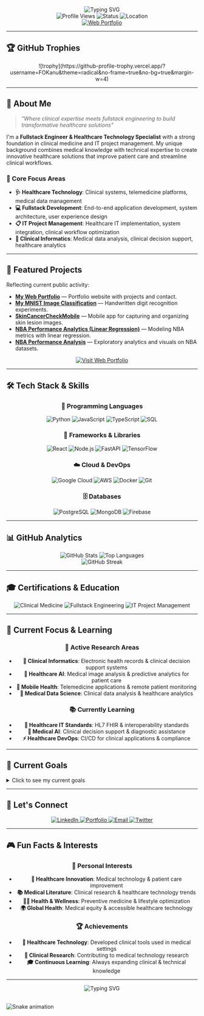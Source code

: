 <div align="center">
  <img src="https://readme-typing-svg.herokuapp.com?font=Fira+Code&weight=500&size=28&pause=1000&color=00D4FF&center=true&vCenter=true&width=750&lines=Hi+there%2C+I'm+Francis+I.K.%F0%9F%91%8B;Clinical+Medicine+%2B+Fullstack+Engineering;Building+healthcare+technology+solutions" alt="Typing SVG" />
</div>

<div align="center">
  <img src="https://komarev.com/ghpvc/?username=FOKanu&style=flat-square&color=blue" alt="Profile Views" />
  <img src="https://img.shields.io/badge/Status-Available%20for%20Opportunities-brightgreen" alt="Status" />
  <img src="https://img.shields.io/badge/Location-Global%20%7C%20Remote-blue" alt="Location" />
</div>

<div align="center">
  <a href="https://francis-kanu-innovate.lovable.app/" target="_blank">
    <img src="https://img.shields.io/badge/Web%20Portfolio-Visit%20Site-000000?style=for-the-badge&logo=vercel&logoColor=white" alt="Web Portfolio" />
  </a>
</div>

---

## 🏆 GitHub Trophies

<div align="center">
  ![trophy](https://github-profile-trophy.vercel.app/?username=FOKanu&theme=radical&no-frame=true&no-bg=true&margin-w=4)
</div>

---

## 🎯 About Me

> *"Where clinical expertise meets fullstack engineering to build transformative healthcare solutions"*

I'm a **Fullstack Engineer & Healthcare Technology Specialist** with a strong foundation in clinical medicine and IT project management. My unique background combines medical knowledge with technical expertise to create innovative healthcare solutions that improve patient care and streamline clinical workflows.

### 🧬 Core Focus Areas
- **🩺 Healthcare Technology**: Clinical systems, telemedicine platforms, medical data management
- **💻 Fullstack Development**: End-to-end application development, system architecture, user experience design
- **📋 IT Project Management**: Healthcare IT implementation, system integration, clinical workflow optimization
- **🔬 Clinical Informatics**: Medical data analysis, clinical decision support, healthcare analytics

---

## 🚀 Featured Projects

Reflecting current public activity:

- <a href="https://github.com/FOKanu/My-Web-Portfolio-" target="_blank"><strong>My Web Portfolio</strong></a> — Portfolio website with projects and contact.
- <a href="https://github.com/FOKanu/My_MNIST_Image_Classification" target="_blank"><strong>My MNIST Image Classification</strong></a> — Handwritten digit recognition experiments.
- <a href="https://github.com/FOKanu/SkinCancerCheckMobile" target="_blank"><strong>SkinCancerCheckMobile</strong></a> — Mobile app for capturing and organizing skin lesion images.
- <a href="https://github.com/FOKanu/NBA-Performance-Analytics-with-Linear-Regression" target="_blank"><strong>NBA Performance Analytics (Linear Regression)</strong></a> — Modeling NBA metrics with linear regression.
- <a href="https://github.com/FOKanu/NBA-Performance-Analysis-" target="_blank"><strong>NBA Performance Analysis</strong></a> — Exploratory analytics and visuals on NBA datasets.

<div align="center">
  <a href="https://francis-kanu-innovate.lovable.app/" target="_blank">
    <img src="https://img.shields.io/badge/Explore%20More-Visit%20my%20Web%20Portfolio-000000?style=for-the-badge&logo=vercel&logoColor=white" alt="Visit Web Portfolio" />
  </a>
</div>

---

## 🛠️ Tech Stack & Skills

<div align="center">

### 🐍 Programming Languages
![Python](https://img.shields.io/badge/Python-Expert-3776AB?style=for-the-badge&logo=python&logoColor=white)
![JavaScript](https://img.shields.io/badge/JavaScript-Advanced-F7DF1E?style=for-the-badge&logo=javascript&logoColor=black)
![TypeScript](https://img.shields.io/badge/TypeScript-Advanced-007ACC?style=for-the-badge&logo=typescript&logoColor=white)
![SQL](https://img.shields.io/badge/SQL-Advanced-000000?style=for-the-badge&logo=mysql&logoColor=white)

### 🎯 Frameworks & Libraries
![React](https://img.shields.io/badge/React-Advanced-20232A?style=for-the-badge&logo=react&logoColor=61DAFB)
![Node.js](https://img.shields.io/badge/Node.js-Advanced-339933?style=for-the-badge&logo=node.js&logoColor=white)
![FastAPI](https://img.shields.io/badge/FastAPI-Expert-009688?style=for-the-badge&logo=fastapi&logoColor=white)
![TensorFlow](https://img.shields.io/badge/TensorFlow-Specialist-FF6F00?style=for-the-badge&logo=tensorflow&logoColor=white)

### ☁️ Cloud & DevOps
![Google Cloud](https://img.shields.io/badge/Google_Cloud-Advanced-4285F4?style=for-the-badge&logo=google-cloud&logoColor=white)
![AWS](https://img.shields.io/badge/AWS-Intermediate-232F3E?style=for-the-badge&logo=amazon-aws&logoColor=white)
![Docker](https://img.shields.io/badge/Docker-Advanced-2496ED?style=for-the-badge&logo=docker&logoColor=white)
![Git](https://img.shields.io/badge/Git-Expert-F05032?style=for-the-badge&logo=git&logoColor=white)

### 🗄️ Databases
![PostgreSQL](https://img.shields.io/badge/PostgreSQL-Advanced-316192?style=for-the-badge&logo=postgresql&logoColor=white)
![MongoDB](https://img.shields.io/badge/MongoDB-Advanced-47A248?style=for-the-badge&logo=mongodb&logoColor=white)
![Firebase](https://img.shields.io/badge/Firebase-Advanced-FFCA28?style=for-the-badge&logo=firebase&logoColor=black)

</div>

---

## 📊 GitHub Analytics

<div align="center">
  <img src="https://github-readme-stats.vercel.app/api?username=FOKanu&show_icons=true&theme=radical&hide_border=true&include_all_commits=true&count_private=true" alt="GitHub Stats" />
  <img src="https://github-readme-stats.vercel.app/api/top-langs/?username=FOKanu&layout=compact&theme=radical&hide_border=true" alt="Top Languages" />
</div>

<div align="center">
  <img src="https://github-readme-streak-stats.herokuapp.com/?user=FOKanu&theme=radical&hide_border=true" alt="GitHub Streak" />
</div>

---

## 🎓 Certifications & Education

<div align="center">
  <img src="https://img.shields.io/badge/Clinical_Medicine-Healthcare_Technology-4ECDC4?style=for-the-badge&logo=medical&logoColor=white" alt="Clinical Medicine" />
  <img src="https://img.shields.io/badge/Fullstack_Engineering-Web_Development-FF6B6B?style=for-the-badge&logo=code&logoColor=white" alt="Fullstack Engineering" />
  <img src="https://img.shields.io/badge/IT_Project_Management-Healthcare_IT-FF6B35?style=for-the-badge&logo=project&logoColor=white" alt="IT Project Management" />
</div>

---

## 🌟 Current Focus & Learning

<div align="center">

### 🔬 Active Research Areas
- **🏥 Clinical Informatics**: Electronic health records & clinical decision support systems
- **🤖 Healthcare AI**: Medical image analysis & predictive analytics for patient care
- **📱 Mobile Health**: Telemedicine applications & remote patient monitoring
- **🔬 Medical Data Science**: Clinical data analysis & healthcare analytics

### 📚 Currently Learning
- **🏥 Healthcare IT Standards**: HL7 FHIR & interoperability standards
- **🧠 Medical AI**: Clinical decision support & diagnostic assistance
- **⚡ Healthcare DevOps**: CI/CD for clinical applications & compliance

</div>

---

## 🎯 Current Goals

<details>
  <summary>Click to see my current goals</summary>

  - [ ] Launch DoctAI in production with clinical validation
  - [ ] Complete healthcare IT project management certification
  - [ ] Publish research paper on clinical AI applications
  - [ ] Reach 1000+ GitHub stars across healthcare projects
  - [ ] Contribute to major open-source healthcare projects
  - [ ] Develop clinical workflow optimization framework
</details>

---

## 🤝 Let's Connect

<div align="center">
  <a href="https://linkedin.com/in/francis-i-k-817254286" target="_blank">
    <img src="https://img.shields.io/badge/LinkedIn-0077B5?style=for-the-badge&logo=linkedin&logoColor=white" alt="LinkedIn" />
  </a>
  <a href="https://francis-kanu-innovate.lovable.app/" target="_blank">
    <img src="https://img.shields.io/badge/Portfolio-Visit%20Website-000000?style=for-the-badge&logo=vercel&logoColor=white" alt="Portfolio" />
  </a>
  <a href="mailto:francis.ik@example.com" target="_blank">
    <img src="https://img.shields.io/badge/Email-D14836?style=for-the-badge&logo=gmail&logoColor=white" alt="Email" />
  </a>
  <a href="https://twitter.com/francis_ik" target="_blank">
    <img src="https://img.shields.io/badge/Twitter-1DA1F2?style=for-the-badge&logo=twitter&logoColor=white" alt="Twitter" />
  </a>
</div>

---

## 🎮 Fun Facts & Interests

<div align="center">

### 🎯 Personal Interests
- **🏥 Healthcare Innovation**: Medical technology & patient care improvement
- **📚 Medical Literature**: Clinical research & healthcare technology trends
- **🏃‍♂️ Health & Wellness**: Preventive medicine & lifestyle optimization
- **🌍 Global Health**: Medical equity & accessible healthcare technology

### 🏆 Achievements
- **🏥 Healthcare Technology**: Developed clinical tools used in medical settings
- **🔬 Clinical Research**: Contributing to medical technology research
- **🎓 Continuous Learning**: Always expanding clinical & technical knowledge

</div>

---

<div align="center">
  <img src="https://readme-typing-svg.herokuapp.com?font=Fira+Code&weight=500&size=20&pause=1000&color=00D4FF&center=true&vCenter=true&width=750&lines=Ready+to+build+healthcare+solutions+that+make+a+difference!+%F0%9F%9A%80;Let's+transform+healthcare+technology+together+%F0%9F%92%9C" alt="Typing SVG" />
</div>

  <br/>

  ![Snake animation](https://github.com/FOKanu/francis-ik/blob/output/github-contribution-grid-snake-dark.svg)
</div>
